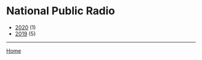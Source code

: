 # National Public Radio

  * [2020](./national-public-radio-2020.md/) (1)
  * [2019](./national-public-radio-2019.md/) (5)

----

[Home](../)
